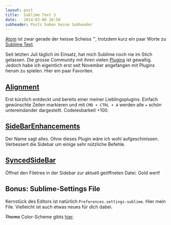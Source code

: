 ```yaml
---
layout: post
title:  Sublime Text 3
date:   2014-03-06 20:50
subheader: Posts haben keine Subheader
---
```


[Atom](https://atom.io/) ist zwar gerade der heisse Scheiss &trade;, trotzdem kurz ein paar Worte zu [Sublime Text](https://www.sublimetext.com/).

Seit letzten Juli täglich im Einsatz, hat mich Sublime noch nie im Stich gelassen. Die grosse Community mit ihren vielen [Plugins](https://sublime.wbond.net/browse) ist gewaltig. Jedoch habe ich eigentlich erst seit November angefangen mit Plugins herum zu spielen. Hier ein paar Favoriten.

## [Alignment](http://wbond.net/sublime_packages/alignment)

Erst kürzlich entdeckt und bereits einer meiner Lieblingsplugins. Einfach gewünschte Zeilen markieren und mit `CMD + CTRL + A` werden alle `=` schön untereindander dargestellt. Codelesbarkeit +100.

## [SideBarEnhancements](https://sublime.wbond.net/packages/SideBarEnhancements)

Der Name sagt alles. Ohne dieses Plugin wäre ich wohl aufgeschmissen. Verbessert die Sidebar um einige sehr nützliche Befehle.

## [SyncedSideBar](https://sublime.wbond.net/packages/SyncedSideBar)

Öffnet den Filetree in der Sidebar zur aktuell geöffneten Datei. Gold wert!

## Bonus: Sublime-Settings File

Kernstück des Editors ist natürlich `Preferences.settings-sublime`. Hier mein File. Vielleicht ist auch etwas neues für dich dabei.

<script src="https://gist.github.com/stefanzweifel/9397728.js"></script>

~~Theme~~ Color-Scheme gibts [hier](http://tmtheme-editor.herokuapp.com/#/theme/Monokai).